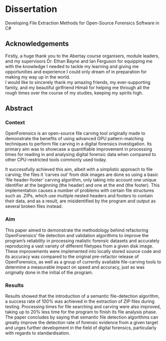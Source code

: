 # Dissertation
Developing File Extraction Methods for Open-Source Forensics Software in C#

## Acknowledgements
Firstly, a huge thank you to the Abertay course organisers, module leaders, and my supervisors Dr. Ethan Bayne and Ian Ferguson for equipping me with the knowledge I needed to tackle my learning and giving me opportunities and experience I could only dream of in preparation for making my way up in the world.  
I would like to sincerely thank my amazing friends, my ever-supporting family, and my beautiful girlfriend Himali for helping me through all the rough times over the course of my studies, keeping my spirits high.

## Abstract
### Context

OpenForensics is an open-source file carving tool originally made to demonstrate the benefits of using advanced GPU pattern-matching techniques to perform file carving in a digital forensics investigation. Its primary aim was to showcase a quantifiable improvement in processing times for reading in and analysing digital forensic data when compared to other CPU-restricted tools commonly used today. 

It successfully achieved this aim, albeit with a simplistic approach to file carving; the files it ‘carves out’ from disk images are done so using a basic ‘file header-footer’ carving algorithm, only taking into account one unique identifier at the beginning (the header) and one at the end (the footer). This implementation causes a number of problems with certain file structures such as .ZIPs, which use multiple nested headers and footers to contain their data, and as a result, are misidentified by the program and output as several broken files instead.

### Aim
This paper aimed to demonstrate the methodology behind refactoring OpenForensics’ file detection and validation algorithms to improve the program’s reliability in processing realistic forensic datasets and accurately reproducing a vast variety of different filetypes from a given disk image. These improvements were implemented into locally stored source code and its accuracy was compared to the original pre-refactor release of OpenForensics, as well as a group of currently available file-carving tools to determine a measurable impact on speed and accuracy, just as was originally done in the initial of the program.

### Results
Results showed that the introduction of a semantic file-detection algorithm, a success rate of 100% was achieved in the extraction of ZIP files during testing. Processing times for file searching and carving were also improved, taking up to 20% less time for the program to finish its file analysis phase. The paper concludes by saying that semantic file detection algorithms can greatly improve the detection rate of forensic evidence from a given target and urges further development in the field of digital forensics, particularly with regards to standardisation.
